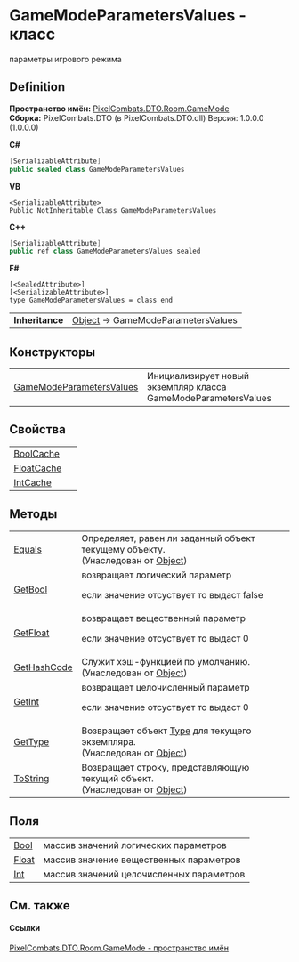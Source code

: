 # GameModeParametersValues - класс


параметры игрового режима



## Definition
**Пространство имён:** <a href="4d3fbb36-c354-8f6e-a905-e9536bb5c956">PixelCombats.DTO.Room.GameMode</a>  
**Сборка:** PixelCombats.DTO (в PixelCombats.DTO.dll) Версия: 1.0.0.0 (1.0.0.0)

**C#**
``` C#
[SerializableAttribute]
public sealed class GameModeParametersValues
```
**VB**
``` VB
<SerializableAttribute>
Public NotInheritable Class GameModeParametersValues
```
**C++**
``` C++
[SerializableAttribute]
public ref class GameModeParametersValues sealed
```
**F#**
``` F#
[<SealedAttribute>]
[<SerializableAttribute>]
type GameModeParametersValues = class end
```

<table><tr><td><strong>Inheritance</strong></td><td><a href="https://learn.microsoft.com/dotnet/api/system.object" target="_blank" rel="noopener noreferrer">Object</a>  →  GameModeParametersValues</td></tr>
</table>



## Конструкторы
<table>
<tr>
<td><a href="cb24579e-165d-900f-d9a9-0bbd200dd3b9">GameModeParametersValues</a></td>
<td>Инициализирует новый экземпляр класса GameModeParametersValues</td></tr>
</table>

## Свойства
<table>
<tr>
<td><a href="d9bcf62b-8712-9fba-ea46-54bdcb00c070">BoolCache</a></td>
<td> </td></tr>
<tr>
<td><a href="2dc71cf3-a430-9759-fd37-c42c3d8b57ca">FloatCache</a></td>
<td> </td></tr>
<tr>
<td><a href="994938e3-db9b-37e5-e2ac-9396701dcd17">IntCache</a></td>
<td> </td></tr>
</table>

## Методы
<table>
<tr>
<td><a href="https://learn.microsoft.com/dotnet/api/system.object.equals#system-object-equals(system-object)" target="_blank" rel="noopener noreferrer">Equals</a></td>
<td>Определяет, равен ли заданный объект текущему объекту.<br />(Унаследован от <a href="https://learn.microsoft.com/dotnet/api/system.object" target="_blank" rel="noopener noreferrer">Object</a>)</td></tr>
<tr>
<td><a href="a6fb40b1-ded8-bd67-8be4-9907671836bc">GetBool</a></td>
<td>возвращает логический параметр <p>если значение отсуствует то выдаст false</p></td></tr>
<tr>
<td><a href="238c8073-f5d0-fb7f-7b2a-a065a59559f4">GetFloat</a></td>
<td>возвращает вещественный параметр <p>если значение отсуствует то выдаст 0</p></td></tr>
<tr>
<td><a href="https://learn.microsoft.com/dotnet/api/system.object.gethashcode#system-object-gethashcode" target="_blank" rel="noopener noreferrer">GetHashCode</a></td>
<td>Служит хэш-функцией по умолчанию.<br />(Унаследован от <a href="https://learn.microsoft.com/dotnet/api/system.object" target="_blank" rel="noopener noreferrer">Object</a>)</td></tr>
<tr>
<td><a href="4918102b-2603-ea27-abd7-7053e2f072d3">GetInt</a></td>
<td>возвращает целочисленный параметр <p>если значение отсуствует то выдаст 0</p></td></tr>
<tr>
<td><a href="https://learn.microsoft.com/dotnet/api/system.object.gettype#system-object-gettype" target="_blank" rel="noopener noreferrer">GetType</a></td>
<td>Возвращает объект <a href="https://learn.microsoft.com/dotnet/api/system.type" target="_blank" rel="noopener noreferrer">Type</a> для текущего экземпляра.<br />(Унаследован от <a href="https://learn.microsoft.com/dotnet/api/system.object" target="_blank" rel="noopener noreferrer">Object</a>)</td></tr>
<tr>
<td><a href="https://learn.microsoft.com/dotnet/api/system.object.tostring#system-object-tostring" target="_blank" rel="noopener noreferrer">ToString</a></td>
<td>Возвращает строку, представляющую текущий объект.<br />(Унаследован от <a href="https://learn.microsoft.com/dotnet/api/system.object" target="_blank" rel="noopener noreferrer">Object</a>)</td></tr>
</table>

## Поля
<table>
<tr>
<td><a href="1cf7f83f-6585-abac-a684-30150bcc3815">Bool</a></td>
<td>массив значений логических параметров</td></tr>
<tr>
<td><a href="0264c8b7-8edf-9fc7-789a-305bbfb7ca36">Float</a></td>
<td>массив значение вещественных параметров</td></tr>
<tr>
<td><a href="54a067e5-3ab0-126d-f097-a47ef8268faa">Int</a></td>
<td>массив значений целочисленных параметров</td></tr>
</table>

## См. также


#### Ссылки
<a href="4d3fbb36-c354-8f6e-a905-e9536bb5c956">PixelCombats.DTO.Room.GameMode - пространство имён</a>  
